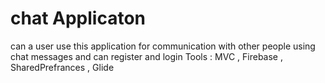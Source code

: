 # chat Applicaton
can a user use this application for communication
       with other people using chat messages and can register
          and login 
          Tools : MVC , Firebase , SharedPrefrances , Glide 

